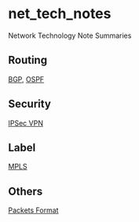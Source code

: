 # net_tech_notes
Network Technology Note Summaries
## Routing
[BGP](https://github.com/Minions1128/net_tech_notes/blob/master/BGP.md), [OSPF](https://github.com/Minions1128/net_tech_notes/blob/master/OSPF.md)
## Security
[IPSec VPN](https://github.com/Minions1128/net_tech_notes/blob/master/IPSec%20VPN.md)
## Label
[MPLS](https://github.com/Minions1128/net_tech_notes/blob/master/MPLS.md)
## Others
[Packets Format](http://www.023wg.com/message/message/cd_feature_cover.html "Packets Format")
